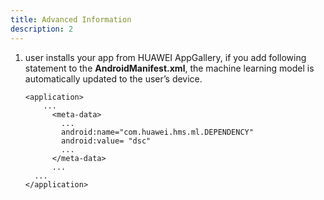 ```yaml
---
title: Advanced Information
description: 2
---
```


<ol type="1">
  <li>user installs your app from HUAWEI AppGallery, if you add following statement to the <strong>AndroidManifest.xml</strong>, the machine learning model is automatically updated to the user’s device.
    <pre><div id="copy-button30" class="copy-btn" title="Copy" onclick="copyCode(this.id)"></div><code><span class="pun"><</span><span class="pln">application</span><span class="pun">></span>
    <span class="pln">...</span>
      <span class="pun"><</span><span class="pln">meta-data</span><span class="pun">></span>
        <span class="pln">...</span>
        <span class="pln">android:name="com.huawei.hms.ml.DEPENDENCY"</span>
        <span class="pln">android:value= "dsc"</span>
        <span class="pln">...</span>
      <span class="pun"><</span><span class="pln">/meta-data</span><span class="pun">></span>
      <span class="pln">...</span>
  <span class="pln">...</span>
<span class="pun"><</span>/application<span class="pun">></span>
  </code></pre>
  </li>
</ol>
